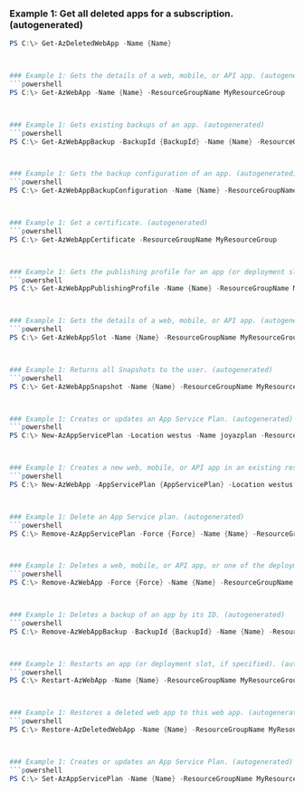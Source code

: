 
### Example 1: Get all deleted apps for a subscription. (autogenerated)
```powershell
PS C:\> Get-AzDeletedWebApp -Name {Name}



### Example 1: Gets the details of a web, mobile, or API app. (autogenerated)
```powershell
PS C:\> Get-AzWebApp -Name {Name} -ResourceGroupName MyResourceGroup



### Example 1: Gets existing backups of an app. (autogenerated)
```powershell
PS C:\> Get-AzWebAppBackup -BackupId {BackupId} -Name {Name} -ResourceGroupName MyResourceGroup



### Example 1: Gets the backup configuration of an app. (autogenerated)
```powershell
PS C:\> Get-AzWebAppBackupConfiguration -Name {Name} -ResourceGroupName MyResourceGroup



### Example 1: Get a certificate. (autogenerated)
```powershell
PS C:\> Get-AzWebAppCertificate -ResourceGroupName MyResourceGroup



### Example 1: Gets the publishing profile for an app (or deployment slot, if specified). (autogenerated)
```powershell
PS C:\> Get-AzWebAppPublishingProfile -Name {Name} -ResourceGroupName MyResourceGroup



### Example 1: Gets the details of a web, mobile, or API app. (autogenerated)
```powershell
PS C:\> Get-AzWebAppSlot -Name {Name} -ResourceGroupName MyResourceGroup -Slot {Slot}



### Example 1: Returns all Snapshots to the user. (autogenerated)
```powershell
PS C:\> Get-AzWebAppSnapshot -Name {Name} -ResourceGroupName MyResourceGroup



### Example 1: Creates or updates an App Service Plan. (autogenerated)
```powershell
PS C:\> New-AzAppServicePlan -Location westus -Name joyazplan -ResourceGroupName MyResourceGroup -Tier {Tier}



### Example 1: Creates a new web, mobile, or API app in an existing resource group, or updates an existing app. (autogenerated)
```powershell
PS C:\> New-AzWebApp -AppServicePlan {AppServicePlan} -Location westus -Name joyazapp -ResourceGroupName MyResourceGroup



### Example 1: Delete an App Service plan. (autogenerated)
```powershell
PS C:\> Remove-AzAppServicePlan -Force {Force} -Name {Name} -ResourceGroupName MyResourceGroup



### Example 1: Deletes a web, mobile, or API app, or one of the deployment slots. (autogenerated)
```powershell
PS C:\> Remove-AzWebApp -Force {Force} -Name {Name} -ResourceGroupName MyResourceGroup



### Example 1: Deletes a backup of an app by its ID. (autogenerated)
```powershell
PS C:\> Remove-AzWebAppBackup -BackupId {BackupId} -Name {Name} -ResourceGroupName MyResourceGroup



### Example 1: Restarts an app (or deployment slot, if specified). (autogenerated)
```powershell
PS C:\> Restart-AzWebApp -Name {Name} -ResourceGroupName MyResourceGroup



### Example 1: Restores a deleted web app to this web app. (autogenerated)
```powershell
PS C:\> Restore-AzDeletedWebApp -Name {Name} -ResourceGroupName MyResourceGroup -TargetAppServicePlanName {TargetAppServicePlanName}



### Example 1: Creates or updates an App Service Plan. (autogenerated)
```powershell
PS C:\> Set-AzAppServicePlan -Name {Name} -ResourceGroupName MyResourceGroup -Tier {Tier} -WorkerSize {WorkerSize}



